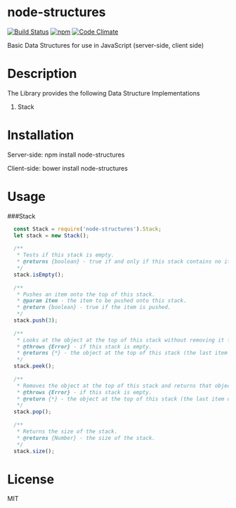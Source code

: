 # node-structures
[![Build Status](https://travis-ci.org/AlbertHambardzumyan/node-structures.svg?branch=master)](https://travis-ci.org/AlbertHambardzumyan/node-structures)
[![npm](https://img.shields.io/npm/v/node-structures.svg)](https://www.npmjs.com/package/node-structures) 
[![Code Climate](https://codeclimate.com/github/AlbertHambardzumyan/node-structures/badges/gpa.svg)](https://codeclimate.com/github/AlbertHambardzumyan/node-structures)

  Basic Data Structures for use in JavaScript (server-side, client side)
    
# Description
  The Library provides the following Data Structure Implementations

  1. Stack
  
# Installation 
Server-side:
    npm install node-structures
    
Client-side:
  bower install node-structures
  
# Usage
###Stack
```` javascript
  const Stack = require('node-structures').Stack;
  let stack = new Stack();
  
  /**
   * Tests if this stack is empty.
   * @returns {boolean} - true if and only if this stack contains no items; false otherwise.
   */
  stack.isEmpty();
  
  /**
   * Pushes an item onto the top of this stack.
   * @param item - the item to be pushed onto this stack.
   * @return {boolean} - true if the item is pushed.
   */
  stack.push(3);
  
  /**
   * Looks at the object at the top of this stack without removing it from the stack.
   * @throws {Error} - if this stack is empty.
   * @returns {*} - the object at the top of this stack (the last item of the Vector object).
   */
  stack.peek();
  
  /**
   * Removes the object at the top of this stack and returns that object as the value of this function.
   * @throws {Error} - if this stack is empty.
   * @return {*} - the object at the top of this stack (the last item of the Vector object).
   */
  stack.pop();
  
  /**
   * Returns the size of the stack.
   * @returns {Number} - the size of the stack.
   */
  stack.size();
````
# License
  MIT
